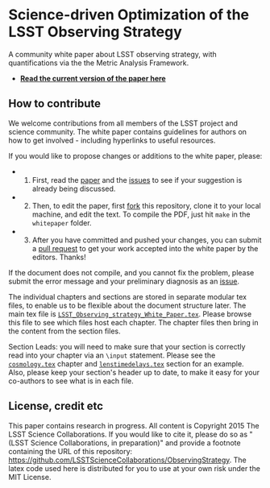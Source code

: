 # Science-driven Optimization of the LSST Observing Strategy

A community white paper about LSST observing strategy, with quantifications via the the Metric Analysis Framework.

* **[Read the current version of the paper here](https://github.com/LSSTScienceCollaborations/ObservingStrategy/raw/master/whitepaper/LSST_Observing_Strategy_White_Paper.pdf)**


## How to contribute

We welcome contributions from all members of the LSST project and science community. 
The white paper contains guidelines for authors on how to get involved - including hyperlinks to useful resources.

If you would like to propose changes or additions to the white paper, please:

* 1) First, read the [paper](https://github.com/LSSTScienceCollaborations/ObservingStrategy/raw/master/whitepaper/LSST_Observing_Strategy_White_Paper.pdf) and the [issues](https://github.com/LSSTScienceCollaborations/ObservingStrategy/issues) to see if your suggestion is already being discussed.

* 2) Then, to edit the paper, first [fork](https://help.github.com/articles/fork-a-repo/) this repository, clone it to your local machine, and edit the text. To compile the PDF, just hit `make` in the `whitepaper` folder.

* 3) After you have committed and pushed your changes, you can submit a [pull request](https://help.github.com/articles/using-pull-requests/) to get your work accepted into the white paper by the editors. Thanks!


If the document does not compile, and you cannot fix the problem, please submit the error message and your preliminary diagnosis as an [issue](https://github.com/LSSTScienceCollaborations/ObservingStrategy/issues).

The individual chapters and sections are stored in separate modular tex files, to enable us to be flexible about the document structure later. The main tex file is [`LSST_Observing_strategy_White_Paper.tex`](https://github.com/LSSTScienceCollaborations/ObservingStrategy/blob/master/whitepaper/LSST_Observing_strategy_White_Paper.tex). Please browse this file to see which files host each chapter. The chapter files then bring in the content from the section files.

Section Leads: you will need to make sure that your section is correctly read into your chapter via an `\input` statement. Please see the [`cosmology.tex`](https://github.com/LSSTScienceCollaborations/ObservingStrategy/blob/master/whitepaper/cosmology.tex) chapter and [`lenstimedelays.tex`](https://github.com/LSSTScienceCollaborations/ObservingStrategy/blob/master/whitepaper/lenstimedelays.tex) section for an example. Also, please keep your section's header up to date, to make it easy for your co-authors to see what is in each file.


## License, credit etc

This paper contains research in progress. All content is Copyright 2015 The LSST Science Collaborations. If you would like to cite it, please do so as "(LSST Science Collaborations, in preparation)" and provide a footnote containing the URL of this repository: https://github.com/LSSTScienceCollaborations/ObservingStrategy. The latex code used here is distributed for you to use at your own risk under the MIT License.
